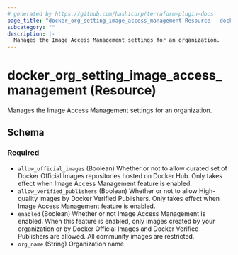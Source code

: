 ```yaml
---
# generated by https://github.com/hashicorp/terraform-plugin-docs
page_title: "docker_org_setting_image_access_management Resource - docker"
subcategory: ""
description: |-
  Manages the Image Access Management settings for an organization.
---
```


# docker_org_setting_image_access_management (Resource)

Manages the Image Access Management settings for an organization.



<!-- schema generated by tfplugindocs -->
## Schema

### Required

- `allow_official_images` (Boolean) Whether or not to allow curated set of Docker Official Images repositories hosted on Docker Hub. Only takes effect when Image Access Management feature is enabled.⁠
- `allow_verified_publishers` (Boolean) Whether or not to allow High-quality images by Docker Verified Publishers. Only takes effect when Image Access Management feature is enabled.⁠
- `enabled` (Boolean) Whether or not Image Access Management is enabled. When this feature is enabled, only images created by your organization or by Docker Official Images and Docker Verified Publishers are allowed. All community images are restricted.
- `org_name` (String) Organization name
